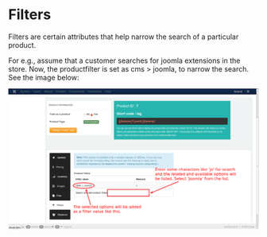 # Filters

Filters are certain attributes that help narrow the search of a particular product.

For e.g., assume that a customer searches for joomla extensions in the store. Now, the productfilter is set as cms > joomla, to narrow the search. See the image below:

![Downloadable Filters](product_down_filters_1.png)